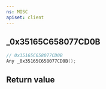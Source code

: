 ```yaml
---
ns: MISC
apiset: client
---
```

## _0x35165C658077CD0B

```c
// 0x35165C658077CD0B
Any _0x35165C658077CD0B();
```



## Return value